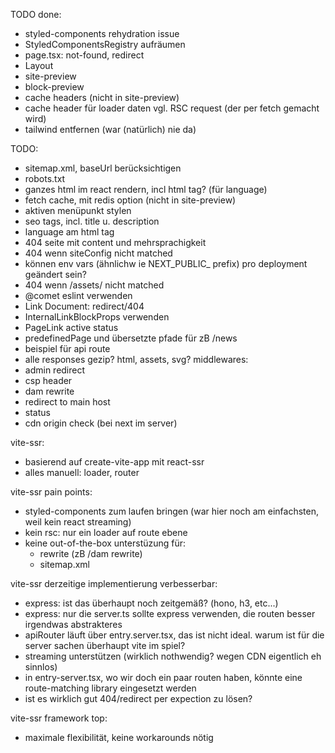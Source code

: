 TODO done:
- styled-components rehydration issue
- StyledComponentsRegistry aufräumen
- page.tsx: not-found, redirect
- Layout
- site-preview
- block-preview
- cache headers (nicht in site-preview)
- cache header für loader daten vgl. RSC request (der per fetch gemacht wird)
- tailwind entfernen (war (natürlich) nie da)

TODO:
- sitemap.xml, baseUrl berücksichtigen
- robots.txt
- ganzes html im react rendern, incl html tag? (für language)
- fetch cache, mit redis option (nicht in site-preview)
- aktiven menüpunkt stylen
- seo tags, incl. title u. description
- language am html tag
- 404 seite mit content und mehrsprachigkeit
- 404 wenn siteConfig nicht matched
- können env vars (ähnlichw ie NEXT_PUBLIC_ prefix) pro deployment geändert sein?
- 404 wenn /assets/ nicht matched
- @comet eslint verwenden
- Link Document: redirect/404
- InternalLinkBlockProps <Link> verwenden
- PageLink active status
- predefinedPage und übersetzte pfade für zB /news
- beispiel für api route
- alle responses gezip? html, assets, svg?
middlewares:
- admin redirect
- csp header
- dam rewrite
- redirect to main host
- status
- cdn origin check (bei next im server)


vite-ssr:
- basierend auf create-vite-app mit react-ssr
- alles manuell: loader, router


vite-ssr pain points:
- styled-components zum laufen bringen (war hier noch am einfachsten, weil kein react streaming)
- kein rsc: nur ein loader auf route ebene
- keine out-of-the-box unterstüzung für:
  - rewrite (zB /dam rewrite)
  - sitemap.xml

vite-ssr derzeitige implementierung verbesserbar:
- express: ist das überhaupt noch zeitgemäß? (hono, h3, etc...)
- express: nur die server.ts sollte express verwenden, die routen besser irgendwas abstrakteres
- apiRouter läuft über entry.server.tsx, das ist nicht ideal. warum ist für die server sachen überhaupt vite im spiel?
- streaming unterstützen (wirklich nothwendig? wegen CDN eigentlich eh sinnlos)
- in entry-server.tsx, wo wir doch ein paar routen haben, könnte eine route-matching library eingesetzt werden
- ist es wirklich gut 404/redirect per expection zu lösen?

vite-ssr framework top:
- maximale flexibilität, keine workarounds nötig
